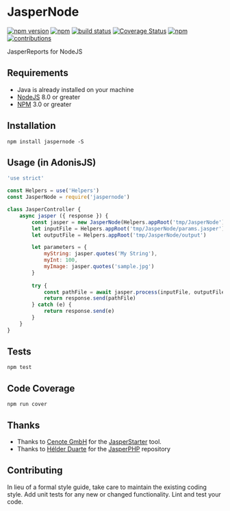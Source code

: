 # JasperNode 
[![npm version](https://badge.fury.io/js/jaspernode.svg)](https://badge.fury.io/js/jaspernode)
[![npm](https://img.shields.io/npm/dt/jaspernode.svg)](https://www.npmjs.com/package/jaspernode)
[![build status](https://travis-ci.org/ahmadarif/JasperNode.svg?branch=master)](https://travis-ci.org/ahmadarif/JasperNode)
[![Coverage Status](https://coveralls.io/repos/github/ahmadarif/JasperNode/badge.svg)](https://coveralls.io/github/ahmadarif/JasperNode)
[![npm](https://img.shields.io/npm/l/jaspernode.svg)](https://www.npmjs.com/package/jaspernode)
[![contributions](https://img.shields.io/badge/contributions-welcome-brightgreen.svg?style=flat)](https://github.com/ahmadarif/JasperNode/issues)

JasperReports for NodeJS

## Requirements
- Java is already installed on your machine
- [NodeJS](https://nodejs.org/) 8.0 or greater
- [NPM](https://www.npmjs.com/) 3.0 or greater

## Installation
    npm install jaspernode -S

## Usage (in AdonisJS)

```js
'use strict'

const Helpers = use('Helpers')
const JasperNode = require('jaspernode')

class JasperController {
    async jasper ({ response }) {
        const jasper = new JasperNode(Helpers.appRoot('tmp/JasperNode'))
        let inputFile = Helpers.appRoot('tmp/JasperNode/params.jasper')
        let outputFile = Helpers.appRoot('tmp/JasperNode/output')

        let parameters = {
            myString: jasper.quotes('My String'),
            myInt: 100,
            myImage: jasper.quotes('sample.jpg')
        }
        
        try {   
            const pathFile = await jasper.process(inputFile, outputFile, parameters).execute()
            return response.send(pathFile)
        } catch (e) {
            return response.send(e)
        }
    }
}
```

## Tests
    npm test

## Code Coverage
    npm run cover

## Thanks
- Thanks to [Cenote GmbH](http://www.cenote.de/) for the [JasperStarter](http://jasperstarter.sourceforge.net/) tool.
- Thanks to [Hélder Duarte](https://github.com/cossou) for the [JasperPHP](https://github.com/cossou/JasperPHP) repository

## Contributing

In lieu of a formal style guide, take care to maintain the existing coding style. Add unit tests for any new or changed functionality. Lint and test your code.